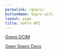 ```yaml
---
permalink: /gopro/
buttonName: Gopro wifi
layout: page
title: GoPro API
---
```

<a href="http://10.5.5.9/videos/DCIM/100GOPRO/" target="_blank">Gopro DCIM</a>




<a href="https://gopro.github.io/OpenGoPro/" target="_blank">Open Gopro Docs</a>
